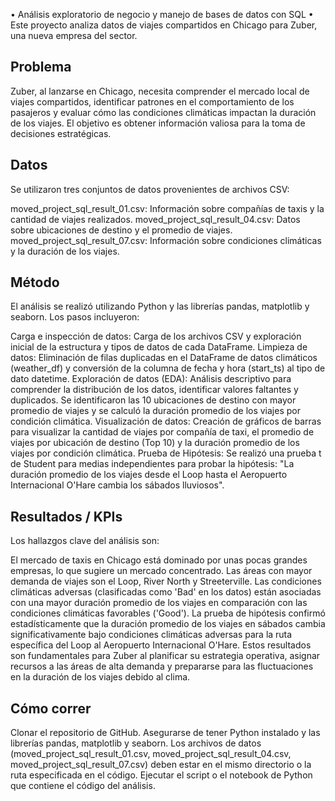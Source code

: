• Análisis exploratorio de negocio y manejo de bases de datos con SQL
• Este proyecto analiza datos de viajes compartidos en Chicago para Zuber, una nueva empresa del sector.

## Problema
Zuber, al lanzarse en Chicago, necesita comprender el mercado local de viajes compartidos, identificar patrones en el comportamiento de los pasajeros y evaluar cómo las condiciones climáticas impactan la duración de los viajes. El objetivo es obtener información valiosa para la toma de decisiones estratégicas.

## Datos
Se utilizaron tres conjuntos de datos provenientes de archivos CSV:

moved_project_sql_result_01.csv: Información sobre compañías de taxis y la cantidad de viajes realizados.
moved_project_sql_result_04.csv: Datos sobre ubicaciones de destino y el promedio de viajes.
moved_project_sql_result_07.csv: Información sobre condiciones climáticas y la duración de los viajes.

## Método
El análisis se realizó utilizando Python y las librerías pandas, matplotlib y seaborn. Los pasos incluyeron:

Carga e inspección de datos: Carga de los archivos CSV y exploración inicial de la estructura y tipos de datos de cada DataFrame.
Limpieza de datos: Eliminación de filas duplicadas en el DataFrame de datos climáticos (weather_df) y conversión de la columna de fecha y hora (start_ts) al tipo de dato datetime.
Exploración de datos (EDA): Análisis descriptivo para comprender la distribución de los datos, identificar valores faltantes y duplicados. Se identificaron las 10 ubicaciones de destino con mayor promedio de viajes y se calculó la duración promedio de los viajes por condición climática.
Visualización de datos: Creación de gráficos de barras para visualizar la cantidad de viajes por compañía de taxi, el promedio de viajes por ubicación de destino (Top 10) y la duración promedio de los viajes por condición climática.
Prueba de Hipótesis: Se realizó una prueba t de Student para medias independientes para probar la hipótesis: "La duración promedio de los viajes desde el Loop hasta el Aeropuerto Internacional O'Hare cambia los sábados lluviosos".

## Resultados / KPIs
Los hallazgos clave del análisis son:

El mercado de taxis en Chicago está dominado por unas pocas grandes empresas, lo que sugiere un mercado concentrado.
Las áreas con mayor demanda de viajes son el Loop, River North y Streeterville.
Las condiciones climáticas adversas (clasificadas como 'Bad' en los datos) están asociadas con una mayor duración promedio de los viajes en comparación con las condiciones climáticas favorables ('Good').
La prueba de hipótesis confirmó estadísticamente que la duración promedio de los viajes en sábados cambia significativamente bajo condiciones climáticas adversas para la ruta específica del Loop al Aeropuerto Internacional O'Hare.
Estos resultados son fundamentales para Zuber al planificar su estrategia operativa, asignar recursos a las áreas de alta demanda y prepararse para las fluctuaciones en la duración de los viajes debido al clima.

## Cómo correr
Clonar el repositorio de GitHub.
Asegurarse de tener Python instalado y las librerías pandas, matplotlib y seaborn.
Los archivos de datos (moved_project_sql_result_01.csv, moved_project_sql_result_04.csv, moved_project_sql_result_07.csv) deben estar en el mismo directorio o la ruta especificada en el código.
Ejecutar el script o el notebook de Python que contiene el código del análisis.

